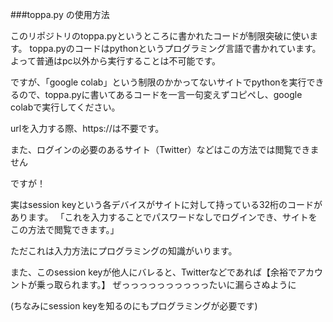 ###toppa.py の使用方法

このリポジトリのtoppa.pyというところに書かれたコードが制限突破に使います。
toppa.pyのコードはpythonというプログラミング言語で書かれています。よって普通はpc以外から実行することは不可能です。

ですが、「google colab」という制限のかかってないサイトでpythonを実行できるので、toppa.pyに書いてあるコードを一言一句変えずコピペし、google colabで実行してください。

urlを入力する際、https://は不要です。

また、ログインの必要のあるサイト（Twitter）などはこの方法では閲覧できません

ですが！

実はsession keyという各デバイスがサイトに対して持っている32桁のコードがあります。
「これを入力することでパスワードなしでログインでき、サイトをこの方法で閲覧できます。」

ただこれは入力方法にプログラミングの知識がいります。

また、このsession keyが他人にバレると、Twitterなどであれば【余裕でアカウントが乗っ取られます。】
ぜっっっっっっっっっったいに漏らさぬように

(ちなみにsession keyを知るのにもプログラミングが必要です)
